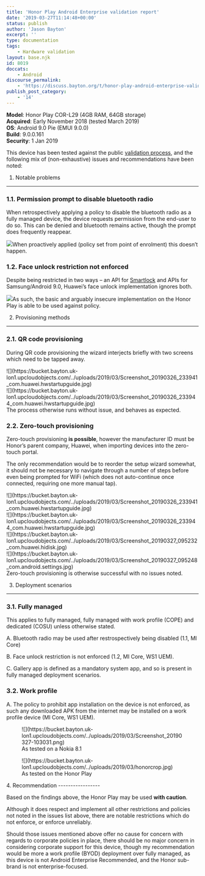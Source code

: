 ```yaml
---
title: 'Honor Play Android Enterprise validation report'
date: '2019-03-27T11:14:48+00:00'
status: publish
author: 'Jason Bayton'
excerpt: ''
type: documentation
tags: 
    - Hardware validation
layout: base.njk
id: 8019
doccats:
    - Android
discourse_permalink:
    - 'https://discuss.bayton.org/t/honor-play-android-enterprise-validation-report/281'
publish_post_category:
    - '14'
---
```

**Model**: Honor Play COR-L29 (4GB RAM, 64GB storage)  
**Acquired**: Early November 2018 (tested March 2019)  
**OS**: Android 9.0 Pie (EMUI 9.0.0)  
**Build**: 9.0.0.161   
**Security**: 1 Jan 2019

This device has been tested against the public [validation process](/android/android-enterprise-device-support/validation-process-and-information/), and the following mix of (non-exhaustive) issues and recommendations have been noted:

1. Notable problems
-------------------

### 1.1. Permission prompt to disable bluetooth radio

When retrospectively applying a policy to disable the bluetooth radio as a fully managed device, the device requests permission from the end-user to do so. This can be denied and bluetooth remains active, though the prompt does frequently reappear.

![](https://bucket.bayton.uk-lon1.upcloudobjects.com/../uploads/2019/03/Screenshot_20190326_225851_com.android.settings-e1553678642392.jpg)When proactively applied (policy set from point of enrolment) this doesn’t happen.

### 1.2. Face unlock restriction not enforced

Despite being restricted in two ways – an API for [Smartlock](/android/what-is-android-smartlock-and-why-should-it-be-disabled/) and APIs for Samsung/Android 9.0, Huawei’s face unlock implementation ignores both.

![](https://bucket.bayton.uk-lon1.upcloudobjects.com/../uploads/2019/03/image-3.png)As such, the basic and arguably insecure implementation on the Honor Play is able to be used against policy.

2. Provisioning methods
-----------------------

### 2.1. QR code provisioning

During QR code provisioning the wizard interjects briefly with two screens which need to be tapped away.

<div class="wp-block-columns has-2-columns"><div class="wp-block-column">![](https://bucket.bayton.uk-lon1.upcloudobjects.com/../uploads/2019/03/Screenshot_20190326_233941_com.huawei.hwstartupguide.jpg)</div><div class="wp-block-column">![](https://bucket.bayton.uk-lon1.upcloudobjects.com/../uploads/2019/03/Screenshot_20190326_233944_com.huawei.hwstartupguide.jpg)</div></div>The process otherwise runs without issue, and behaves as expected.

### 2.2. Zero-touch provisioning

Zero-touch provisioning **is possible**, however the manufacturer ID must be Honor’s parent company, Huawei, when importing devices into the zero-touch portal.

The only recommendation would be to reorder the setup wizard somewhat, it should not be necessary to navigate through a number of steps before even being prompted for WiFi (which does not auto-continue once connected, requiring one more manual tap).

<div class="wp-block-columns has-4-columns"><div class="wp-block-column">![](https://bucket.bayton.uk-lon1.upcloudobjects.com/../uploads/2019/03/Screenshot_20190326_233941_com.huawei.hwstartupguide.jpg)</div><div class="wp-block-column">![](https://bucket.bayton.uk-lon1.upcloudobjects.com/../uploads/2019/03/Screenshot_20190326_233944_com.huawei.hwstartupguide.jpg)</div><div class="wp-block-column">![](https://bucket.bayton.uk-lon1.upcloudobjects.com/../uploads/2019/03/Screenshot_20190327_095232_com.huawei.hidisk.jpg)</div><div class="wp-block-column">![](https://bucket.bayton.uk-lon1.upcloudobjects.com/../uploads/2019/03/Screenshot_20190327_095248_com.android.settings.jpg)</div></div>Zero-touch provisioning is otherwise successful with no issues noted.

3. Deployment scenarios
-----------------------

### 3.1. Fully managed

This applies to fully managed, fully managed with work profile (COPE) and dedicated (COSU) unless otherwise stated.

A. Bluetooth radio may be used after restrospectively being disabled (1.1, MI Core)

B. Face unlock restriction is not enforced (1.2, MI Core, WS1 UEM).

C. Gallery app is defined as a mandatory system app, and so is present in fully managed deployment scenarios.

### 3.2. Work profile

A. The policy to prohibit app installation on the device is not enforced, as such any downloaded APK from the internet may be installed on a work profile device (MI Core, WS1 UEM).

<div class="wp-block-columns has-2-columns"><div class="wp-block-column"><figure class="wp-block-image">![](https://bucket.bayton.uk-lon1.upcloudobjects.com/../uploads/2019/03/Screenshot_20190327-103031.png)<figcaption>As tested on a Nokia 8.1</figcaption></figure></div><div class="wp-block-column"><figure class="wp-block-image">![](https://bucket.bayton.uk-lon1.upcloudobjects.com/../uploads/2019/03/honorcrop.jpg)<figcaption>As tested on the Honor Play</figcaption></figure></div></div>4. Recommendation
-----------------

Based on the findings above, the Honor Play may be used **with caution**.

Although it does respect and implement all other restrictions and policies not noted in the issues list above, there are notable restrictions which do not enforce, or enforce unreliably.

Should those issues mentioned above offer no cause for concern with regards to corporate policies in place, there should be no major concern in considering corporate support for this device, though my recommendation would be more a work profile (BYOD) deployment over fully managed, as this device is not Android Enterprise Recommended, and the Honor sub-brand is not enterprise-focused.